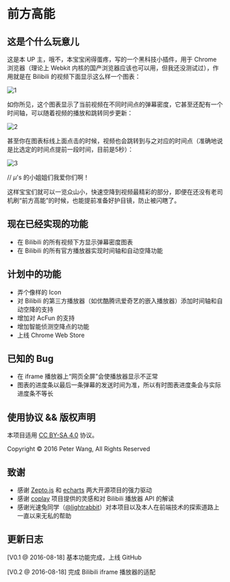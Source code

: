 # 前方高能

## 这是个什么玩意儿

这是本 UP 主，哦不，本宝宝闲得蛋疼，写的一个黑科技小插件，用于 Chrome 浏览器（理论上 Webkit 内核的国产浏览器应该也可以用，但我还没测试过），作用就是在 Bilibili 的视频下面显示这么样一个图表：

![1](https://cloud.githubusercontent.com/assets/12966803/17796539/c10b5362-65f3-11e6-8f76-2d819aa67ec1.png)

如你所见，这个图表显示了当前视频在不同时间点的弹幕密度，它甚至还配有一个时间轴，可以随着视频的播放和跳转同步更新：

![2](https://cloud.githubusercontent.com/assets/12966803/17796541/c52921fe-65f3-11e6-8b70-0f436d98905d.gif)

甚至你在图表标线上面点击的时候，视频也会跳转到与之对应的时间点（准确地说是比选定的时间点提前一段时间，目前是5秒）：

![3](https://cloud.githubusercontent.com/assets/12966803/17796588/25faa034-65f4-11e6-923d-da1b884e8fda.gif)

// *μ*'s 的小姐姐们我爱你们啊！

这样宝宝们就可以一览众山小，快速空降到视频最精彩的部分，即便在还没有老司机刷“前方高能”的时候，也能提前准备好护目镜，防止被闪瞎了。

## 现在已经实现的功能

- 在 Bilibili 的所有视频下方显示弹幕密度图表
- 在 Bilibili 的所有官方播放器实现时间轴和自动空降功能

## 计划中的功能

- 弄个像样的 Icon
- 对 Bilibili 的第三方播放器（如优酷腾讯爱奇艺的嵌入播放器）添加时间轴和自动空降的支持
- 增加对 AcFun 的支持
- 增加智能侦测空降点的功能
- 上线 Chrome Web Store

## 已知的 Bug

- 在 iframe 播放器上“网页全屏”会使播放器显示不正常
- 图表的进度条以最后一条弹幕的发送时间为准，所以有时图表进度条会与实际进度条不等长

## 使用协议 && 版权声明

本项目适用 [CC BY-SA 4.0](https://creativecommons.org/licenses/by-sa/4.0/) 协议。

Copyright © 2016 Peter Wang, All Rights Reserved

## 致谢

- 感谢 [Zepto.js](http://zeptojs.com/) 和 [echarts](http://echarts.baidu.com/) 两大开源项目的强力驱动
- 感谢 [coplay](https://github.com/Justineo/coplay) 项目提供的灵感和对 Bilibili 播放器 API 的解读
- 感谢光速兔同学（[@lightrabbit](https://github.com/lightrabbit)）对本项目以及本人在前端技术的探索道路上一直以来无私的帮助

## 更新日志

[V0.1 @ 2016-08-18] 基本功能完成，上线 GitHub

[V0.2 @ 2016-08-18] 完成 Bilibili iframe 播放器的适配